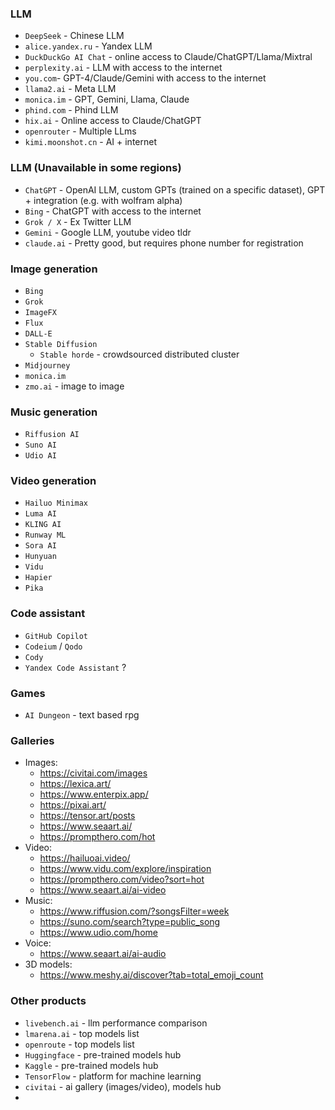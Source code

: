 ### LLM
* `DeepSeek` - Chinese LLM
* `alice.yandex.ru` - Yandex LLM
* `DuckDuckGo AI Chat` - online access to Claude/ChatGPT/Llama/Mixtral
* `perplexity.ai` - LLM with access to the internet
* `you.com`- GPT-4/Claude/Gemini with access to the internet
* `llama2.ai` - Meta LLM
* `monica.im` - GPT, Gemini, Llama, Claude
* `phind.com` - Phind LLM
* `hix.ai` - Online access to Claude/ChatGPT
* `openrouter` - Multiple LLms
* `kimi.moonshot.cn` - AI + internet

### LLM (Unavailable in some regions)
* `ChatGPT` - OpenAI LLM, custom GPTs (trained on a specific dataset), GPT + integration (e.g. with wolfram alpha)
* `Bing` - ChatGPT with access to the internet
* `Grok / X` - Ex Twitter LLM
* `Gemini` - Google LLM, youtube video tldr
* `claude.ai` - Pretty good, but requires phone number for registration

### Image generation
* `Bing`
* `Grok`
* `ImageFX`
* `Flux`
* `DALL-E`
* `Stable Diffusion`
    * `Stable horde` - crowdsourced distributed cluster
* `Midjourney`
* `monica.im`
* `zmo.ai` - image to image

### Music generation
* `Riffusion AI`
* `Suno AI`
* `Udio AI`

### Video generation
* `Hailuo Minimax`
* `Luma AI`
* `KLING AI`
* `Runway ML`
* `Sora AI`
* `Hunyuan`
* `Vidu`
* `Hapier`
* `Pika`

### Code assistant
* `GitHub Copilot`
* `Codeium` / `Qodo`
* `Cody`
* `Yandex Code Assistant` ?

### Games
* `AI Dungeon` - text based rpg

### Galleries
* Images:
  * https://civitai.com/images			
  * https://lexica.art/
  * https://www.enterpix.app/
  * https://pixai.art/
  * https://tensor.art/posts
  * https://www.seaart.ai/
  * https://prompthero.com/hot
* Video:
  * https://hailuoai.video/
  * https://www.vidu.com/explore/inspiration
  * https://prompthero.com/video?sort=hot
  * https://www.seaart.ai/ai-video
* Music:
  * https://www.riffusion.com/?songsFilter=week
  * https://suno.com/search?type=public_song
  * https://www.udio.com/home
* Voice:
  * https://www.seaart.ai/ai-audio
* 3D models:
  * https://www.meshy.ai/discover?tab=total_emoji_count

### Other products
* `livebench.ai` - llm performance comparison
* `lmarena.ai` - top models list
* `openroute` - top models list
* `Huggingface` - pre-trained models hub
* `Kaggle` - pre-trained models hub
* `TensorFlow` - platform for machine learning 
* `civitai` - ai gallery (images/video), models hub
* 
